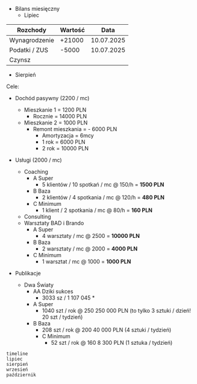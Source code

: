 * Bilans miesięczny
	* Lipiec

| Rozchody      | Wartość | Data       |
| ------------- | ------- | ---------- |
| Wynagrodzenie | +21000  | 10.07.2025 |
| Podatki / ZUS | -5000   | 10.07.2025 |
| Czynsz        |         |            |

* Sierpień

Cele:
* Dochód pasywny (2200 / mc)
	* Mieszkanie 1 = 1200 PLN
		* Rocznie = 14000 PLN
	* Mieszkanie 2 = 1000 PLN
		* Remont mieszkania = - 6000 PLN
			* Amortyzacja = 6mcy
			* 1 rok = 6000 PLN
			* 2 rok = 10000 PLN
* Usługi (2000 / mc)
	* Coaching 
		* A Super 
			* 5 klientów / 10 spotkań  / mc @ 150/h = **1500 PLN**
		* B Baza
			* 2 klientów / 4 spotkania / mc @ 120/h = **480 PLN**
		* C Minimum
			* 1 klient / 2 spotkania / mc @ 80/h = **160 PLN**
	* Consulting
	* Warsztaty BAD i Brando
		* A Super
			* 4 warsztaty / mc @ 2500 = **10000 PLN**
		* B Baza
			* 2 warsztaty / mc @ 2000 = **4000 PLN**
		* C Minimum
			* 1 warsztat / mc @ 1000 = **1000 PLN**

* Publikacje
	* Dwa Światy
		* AA Dziki sukces
			* 3033 sz / 1 107 045
				* 
		* A Super
			* 1040 szt / rok @ 250
			  250 000 PLN 
				  (to tylko 3 sztuki / dzień! 20 szt / tydzień)
		* B Baza
			* 208 szt / rok @ 200
			  40 000 PLN 
				  (4 sztuki / tydzień)
		  * C Minimum
			  * 52 szt / rok @ 160
			    8 300 PLN
				    (1 sztuka / tydzień)
```mermaid
timeline
lipiec
sierpień
wrzesień
październik
```

